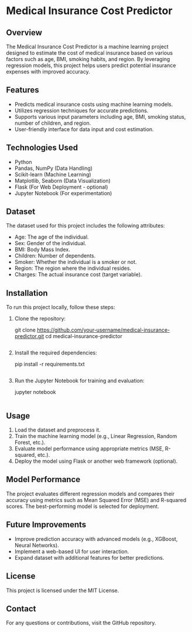 # Medical Insurance Cost Predictor

## Overview
The Medical Insurance Cost Predictor is a machine learning project designed to estimate the cost of medical insurance based on various factors such as age, BMI, smoking habits, and region. By leveraging regression models, this project helps users predict potential insurance expenses with improved accuracy.

## Features
- Predicts medical insurance costs using machine learning models.
- Utilizes regression techniques for accurate predictions.
- Supports various input parameters including age, BMI, smoking status, number of children, and region.
- User-friendly interface for data input and cost estimation.

## Technologies Used
- Python
- Pandas, NumPy (Data Handling)
- Scikit-learn (Machine Learning)
- Matplotlib, Seaborn (Data Visualization)
- Flask (For Web Deployment - optional)
- Jupyter Notebook (For experimentation)

## Dataset
The dataset used for this project includes the following attributes:
- Age: The age of the individual.
- Sex: Gender of the individual.
- BMI: Body Mass Index.
- Children: Number of dependents.
- Smoker: Whether the individual is a smoker or not.
- Region: The region where the individual resides.
- Charges: The actual insurance cost (target variable).

## Installation
To run this project locally, follow these steps:

1. Clone the repository:
   
   git clone https://github.com/your-username/medical-insurance-predictor.git
   cd medical-insurance-predictor
   ```

2. Install the required dependencies:
  
   pip install -r requirements.txt
   ```

3. Run the Jupyter Notebook for training and evaluation:
 
   jupyter notebook
   ```

## Usage
1. Load the dataset and preprocess it.
2. Train the machine learning model (e.g., Linear Regression, Random Forest, etc.).
3. Evaluate model performance using appropriate metrics (MSE, R-squared, etc.).
4. Deploy the model using Flask or another web framework (optional).

## Model Performance
The project evaluates different regression models and compares their accuracy using metrics such as Mean Squared Error (MSE) and R-squared scores. The best-performing model is selected for deployment.

## Future Improvements
- Improve prediction accuracy with advanced models (e.g., XGBoost, Neural Networks).
- Implement a web-based UI for user interaction.
- Expand dataset with additional features for better predictions.

## License
This project is licensed under the MIT License.

## Contact
For any questions or contributions,  visit the GitHub repository.


